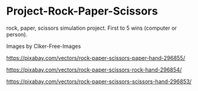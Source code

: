 # Project-Rock-Paper-Scissors
rock, paper, scissors simulation project. First to 5 wins (computer or person).


Images by Clker-Free-Images

https://pixabay.com/vectors/rock-paper-scissors-paper-hand-296855/

https://pixabay.com/vectors/rock-paper-scissors-rock-hand-296854/

https://pixabay.com/vectors/rock-paper-scissors-scissors-hand-296853/

